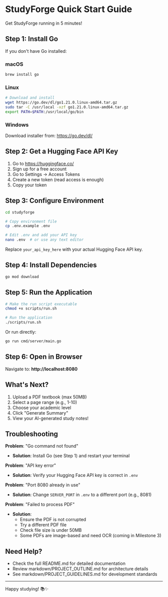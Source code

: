 # StudyForge Quick Start Guide

Get StudyForge running in 5 minutes!

## Step 1: Install Go

If you don't have Go installed:

### macOS
```bash
brew install go
```

### Linux
```bash
# Download and install
wget https://go.dev/dl/go1.21.0.linux-amd64.tar.gz
sudo tar -C /usr/local -xzf go1.21.0.linux-amd64.tar.gz
export PATH=$PATH:/usr/local/go/bin
```

### Windows
Download installer from: https://go.dev/dl/

## Step 2: Get a Hugging Face API Key

1. Go to https://huggingface.co/
2. Sign up for a free account
3. Go to Settings → Access Tokens
4. Create a new token (read access is enough)
5. Copy your token

## Step 3: Configure Environment

```bash
cd studyforge

# Copy environment file
cp .env.example .env

# Edit .env and add your API key
nano .env  # or use any text editor
```

Replace `your_api_key_here` with your actual Hugging Face API key.

## Step 4: Install Dependencies

```bash
go mod download
```

## Step 5: Run the Application

```bash
# Make the run script executable
chmod +x scripts/run.sh

# Run the application
./scripts/run.sh
```

Or run directly:
```bash
go run cmd/server/main.go
```

## Step 6: Open in Browser

Navigate to: **http://localhost:8080**

## What's Next?

1. Upload a PDF textbook (max 50MB)
2. Select a page range (e.g., 1-10)
3. Choose your academic level
4. Click "Generate Summary"
5. View your AI-generated study notes!

## Troubleshooting

**Problem**: "Go command not found"
- **Solution**: Install Go (see Step 1) and restart your terminal

**Problem**: "API key error"
- **Solution**: Verify your Hugging Face API key is correct in `.env`

**Problem**: "Port 8080 already in use"
- **Solution**: Change `SERVER_PORT` in `.env` to a different port (e.g., 8081)

**Problem**: "Failed to process PDF"
- **Solution**:
  - Ensure the PDF is not corrupted
  - Try a different PDF file
  - Check file size is under 50MB
  - Some PDFs are image-based and need OCR (coming in Milestone 3)

## Need Help?

- Check the full README.md for detailed documentation
- Review markdown/PROJECT_OUTLINE.md for architecture details
- See markdown/PROJECT_GUIDELINES.md for development standards

---

Happy studying! 📚✨
